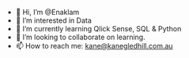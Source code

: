 - 👋 Hi, I’m @Enaklam
- 👀 I’m interested in Data
- 🌱 I’m currently learning Qlick Sense, SQL & Python
- 💞️ I’m looking to collaborate on learning.
- 📫 How to reach me: kane@kanegledhill.com.au

<!---
Enaklam/Enaklam is a ✨ special ✨ repository because its `README.md` (this file) appears on your GitHub profile.
You can click the Preview link to take a look at your changes.
--->
